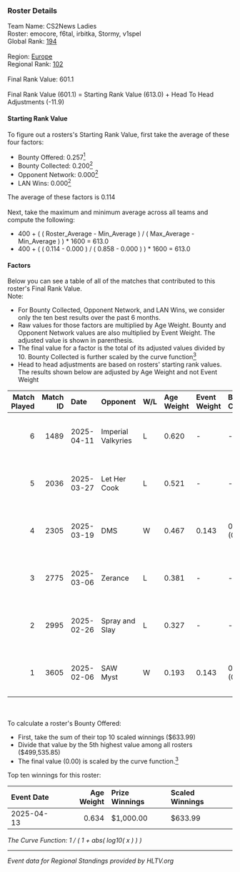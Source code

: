 ### Roster Details<br />
Team Name: CS2News Ladies<br />
Roster: emocore, f6tal, irbitka, Stormy, v1spel<br />
Global Rank: [194](../../standings_global_2025_07_07.md)<br />
<br />
Region: [Europe]( ../../standings_europe_2025_07_07.md)<br />
Regional Rank: [102]( ../../standings_europe_2025_07_07.md)<br />
<br />
Final Rank Value:  601.1<br />
<br />
Final Rank Value (601.1) = Starting Rank Value (613.0) + Head To Head Adjustments (-11.9)<br />

#### Starting Rank Value<br />
To figure out a rosters's Starting Rank Value, first take the average of these four factors:<br />
- Bounty Offered: 0.257[<sup>1</sup>](#table2)
- Bounty Collected: 0.200[<sup>2</sup>](#table1)
- Opponent Network: 0.000[<sup>2</sup>](#table1)
- LAN Wins: 0.000[<sup>2</sup>](#table1)

The average of these factors is 0.114<br />
<br />
Next, take the maximum and minimum average across all teams and compute the following:<br />
- 400 + ( ( Roster_Average - Min_Average ) / ( Max_Average - Min_Average ) ) * 1600 = 613.0
- 400 + ( ( 0.114 - 0.000 ) / ( 0.858 - 0.000 ) ) * 1600 = 613.0


#### Factors<br />
Below you can see a table of all of the matches that contributed to this roster's Final Rank Value.<br />
Note:<br />

- For Bounty Collected, Opponent Network, and LAN Wins, we consider only the ten best results over the past 6 months.
- Raw values for those factors are multiplied by Age Weight. Bounty and Opponent Network values are also multiplied by Event Weight. The adjusted value is shown in parenthesis.
- The final value for a factor is the total of its adjusted values divided by 10. Bounty Collected is further scaled by the curve function[<sup>3</sup>](#curveFunction)
- Head to head adjustments are based on rosters' starting rank values. The results shown below are adjusted by Age Weight and not Event Weight
<span id="table1"></span><br />


| Match Played | Match ID | Date       | Opponent           | W/L | Age Weight | Event Weight | Bounty Collected | Opponent Network | LAN Wins  | H2H Adj. | Roster                                  |
| -: | -: | :- | :- | :- | :- | :- | :- | :- | :- | -: | :- |
|            6 |     1489 | 2025-04-11 | Imperial Valkyries | L   | 0.620      | -            | -                | -                | -         |    -4.13 | emocore, f6tal, irbitka, Stormy, v1spel |
|            5 |     2036 | 2025-03-27 | Let Her Cook       | L   | 0.521      | -            | -                | -                | -         |    -8.52 | emocore, f6tal, irbitka, Stormy, v1spel |
|            4 |     2305 | 2025-03-19 | DMS                | W   | 0.467      | 0.143        | 0.015 (0.001)    | 0.063 (0.004)    | 0 (0.000) |     8.45 | emocore, f6tal, irbitka, Stormy, v1spel |
|            3 |     2775 | 2025-03-06 | Zerance            | L   | 0.381      | -            | -                | -                | -         |    -3.79 | emocore, irbitka, Margo, Stormy, v1spel |
|            2 |     2995 | 2025-02-26 | Spray and Slay     | L   | 0.327      | -            | -                | -                | -         |    -5.36 | emocore, irbitka, Margo, Stormy, v1spel |
|            1 |     3605 | 2025-02-06 | SAW Myst           | W   | 0.193      | 0.143        | 0.000 (0.000)    | 0.000 (0.000)    | 0 (0.000) |     1.42 | emocore, irbitka, Margo, Stormy, v1spel |

<br />
<span id="table2"></span><br />
To calculate a roster's Bounty Offered:<br />

- First, take the sum of their top 10 scaled winnings ($633.99)
- Divide that value by the 5th highest value among all rosters ($499,535.85)
- The final value (0.00) is scaled by the curve function.[<sup>3</sup>](#curveFunction)

Top ten winnings for this roster:<br />

| Event Date | Age Weight | Prize Winnings | Scaled Winnings |
| :- | -: | :- | :- |
| 2025-04-13 |      0.634 | $1,000.00      | $633.99         |


<span id="curveFunction"></span>_The Curve Function: 1 / ( 1 + abs( log10( x ) ) )_<br />

---
_Event data for Regional Standings provided by HLTV.org_<br />
